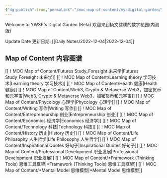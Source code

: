 ```yaml
---
{"dg-publish":true,"permalink":"/moc-map-of-content/my-digital-garden/","tags":"gardenEntry"}
---
```



Welcome to YWSP's Digital Garden (Beta)
欢迎来到杨文骕璞的数字花园(内测版)

Update Date 更新日期: [[Daily Notes/2022-12-04\|2022-12-04]]

## Map of Content 内容图谱

[[！MOC Map of Content/Futures Study_Foresight 未来学\|Futures Study_Foresight 未来学]]
[[！MOC Map of Content/Learning theory 学习技术\|Learning theory 学习技术]]
[[！MOC Map of Content/Health 健康\|Health 健康]]
[[！MOC Map of Content/Web3, Crypto & Metaverse Web3，加密货币和元宇宙\|Web3, Crypto & Metaverse Web3，加密货币和元宇宙]]
[[！MOC Map of Content/Phycology 心理学\|Phycology 心理学]]
[[！MOC Map of Content/Writing 写作\|Writing 写作]]
[[！MOC Map of Content/Entrepreneurship 创业\|Entrepreneurship 创业]]
[[！MOC Map of Content/Economics 经济学\|Economics 经济学]]
[[！MOC Map of Content/Technology 科技\|Technology 科技]]
[[！MOC Map of Content/History 历史\|History 历史]] 
[[！MOC Map of Content/Life Philosophy 人生哲学\|Life Philosophy 人生哲学]] 
[[！MOC Map of Content/Inspirational Quotes 好句子\|Inspirational Quotes 好句子]]
[[！MOC Map of Content/Professional Development 职业发展\|Professional Development 职业发展]] 
[[！MOC Map of Content/*Framework (Thinking Tools) 思维工具框架\|*Framework (Thinking Tools) 思维工具框架]]
[[！MOC Map of Content/*Mental Model 思维模型\|*Mental Model 思维模型]]
